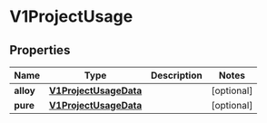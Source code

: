 # V1ProjectUsage

## Properties
Name | Type | Description | Notes
------------ | ------------- | ------------- | -------------
**alloy** | [**V1ProjectUsageData**](V1ProjectUsageData.md) |  |  [optional]
**pure** | [**V1ProjectUsageData**](V1ProjectUsageData.md) |  |  [optional]
